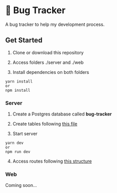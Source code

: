 # 🐛 Bug Tracker

A bug tracker to help my development process.

## Get Started

1. Clone or download this repository

2. Access folders ./server and ./web

3. Install dependencies on both folders

 ```console
 yarn install
 or
 npm install
 ```

### Server

1. Create a Postgres database called **bug-tracker**

2. Create tables following [this file](https://github.com/akadot/bug-tracker/blob/master/server/src/database/schema.sql)

3. Start server

```console
yarn dev
or
npm run dev
```

4. Access routes following [this structure](https://github.com/akadot/bug-tracker/blob/master/server/planing.md)

### Web

Coming soon...

